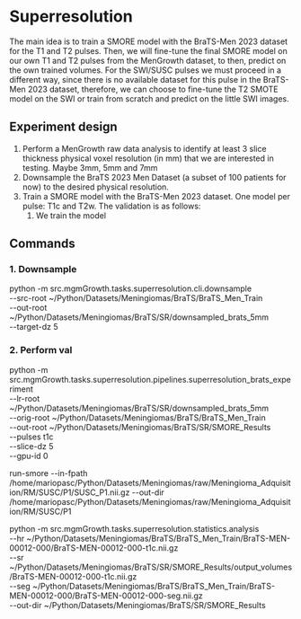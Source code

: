 # Superresolution

The main idea is to train a SMORE model with the BraTS-Men 2023 dataset for the T1 and T2 pulses. Then, we will fine-tune the final SMORE model on our own T1 and T2 pulses from the MenGrowth dataset, to then, predict on the own trained volumes. For the SWI/SUSC pulses we must proceed in a different way, since there is no available dataset for this pulse in the BraTS-Men 2023 dataset, therefore, we can choose to fine-tune the T2 SMOTE model on the SWI or train from scratch and predict on the little SWI images.

## Experiment design

1. Perform a MenGrowth raw data analysis to identify at least 3 slice thickness physical voxel resolution (in mm) that we are interested in testing. Maybe 3mm, 5mm and 7mm
2. Downsample the BraTS 2023 Men Dataset (a subset of 100 patients for now) to the desired physical resolution.
3. Train a SMORE model with the BraTS-Men 2023 dataset. One model per pulse: T1c and T2w. The validation is as follows:
   1. We train the model 

## Commands

### 1. Downsample

python -m src.mgmGrowth.tasks.superresolution.cli.downsample \
  --src-root  ~/Python/Datasets/Meningiomas/BraTS/BraTS_Men_Train \
  --out-root  ~/Python/Datasets/Meningiomas/BraTS/SR/downsampled_brats_5mm \
  --target-dz 5

### 2. Perform val

python -m src.mgmGrowth.tasks.superresolution.pipelines.superresolution_brats_experiment \
  --lr-root   ~/Python/Datasets/Meningiomas/BraTS/SR/downsampled_brats_5mm \
  --orig-root ~/Python/Datasets/Meningiomas/BraTS/BraTS_Men_Train \
  --out-root  ~/Python/Datasets/Meningiomas/BraTS/SR/SMORE_Results \
  --pulses    t1c \
  --slice-dz  5 \
  --gpu-id    0

run-smore --in-fpath /home/mariopasc/Python/Datasets/Meningiomas/raw/Meningioma_Adquisition/RM/SUSC/P1/SUSC_P1.nii.gz --out-dir /home/mariopasc/Python/Datasets/Meningiomas/raw/Meningioma_Adquisition/RM/SUSC/P1

python -m src.mgmGrowth.tasks.superresolution.statistics.analysis \
  --hr  ~/Python/Datasets/Meningiomas/BraTS/BraTS_Men_Train/BraTS-MEN-00012-000/BraTS-MEN-00012-000-t1c.nii.gz \
  --sr  ~/Python/Datasets/Meningiomas/BraTS/SR/SMORE_Results/output_volumes/BraTS-MEN-00012-000-t1c.nii.gz \
  --seg ~/Python/Datasets/Meningiomas/BraTS/BraTS_Men_Train/BraTS-MEN-00012-000/BraTS-MEN-00012-000-seg.nii.gz \
  --out-dir ~/Python/Datasets/Meningiomas/BraTS/SR/SMORE_Results
